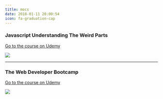```yaml
---
title: mocs
date: 2018-01-11 20:00:54
icon: fa-graduation-cap 
---
```


### Javascript Understanding The Weird Parts

[Go to the course on Udemy](https://www.udemy.com/understand-javascript/)

![](https://udemy-images.udemy.com/course/750x422/364426_2991_5.jpg)

***

### The Web Developer Bootcamp

[Go to the course on Udemy](https://www.udemy.com/the-web-developer-bootcamp/learn/v4/overview)

![](https://udemy-images.udemy.com/course/750x422/625204_436a_2.jpg)